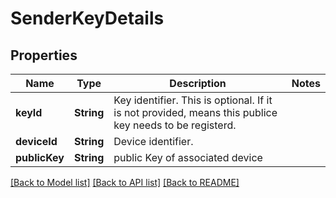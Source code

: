 # SenderKeyDetails

## Properties
Name | Type | Description | Notes
------------ | ------------- | ------------- | -------------
**keyId** | **String** | Key identifier. This is optional. If it is not provided, means this publice key needs to be registerd. | 
**deviceId** | **String** | Device identifier. | 
**publicKey** | **String** | public Key of associated device | 

[[Back to Model list]](../README.md#documentation-for-models) [[Back to API list]](../README.md#documentation-for-api-endpoints) [[Back to README]](../README.md)


